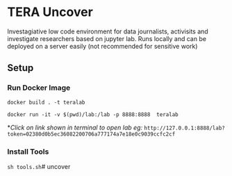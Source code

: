 # TERA Uncover

Investagiative low code environment for data journalists, activisits and investigate researchers based on jupyter lab.
Runs locally and can be deployed on a server easily (not recommended for sensitive work)

## Setup
### Run Docker Image
`docker build . -t teralab`

`docker run -it -v $(pwd)/lab:/lab -p 8888:8888  teralab` 

**Click on link shown in terminal to open lab eg:*
`http://127.0.0.1:8888/lab?token=02380d0b5ec36082200706a777174a7e18e0c9039ccfc2cf`

### Install Tools
`sh tools.sh`# uncover
